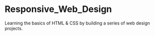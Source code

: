# Responsive_Web_Design
Learning the basics of HTML &amp; CSS by building a series of web design projects.
